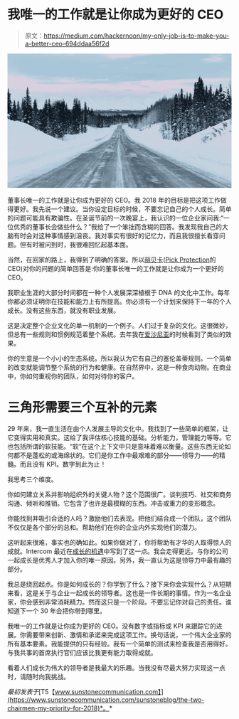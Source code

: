 # 我唯一的工作就是让你成为更好的 CEO

> 原文：<https://medium.com/hackernoon/my-only-job-is-to-make-you-a-better-ceo-694ddaa56f2d>

![](img/c644931c08afabc1b449ebd57c5bcdb2.png)

董事长唯一的工作就是让你成为更好的 CEO。我 2018 年的目标是把这项工作做得更好。我先说一个建议。当你设定目标的时候，不要忘记自己的个人成长。简单的问题可能具有欺骗性。在圣诞节前的一次晚宴上，我认识的一位企业家问我:“一位优秀的董事长会做些什么？”我给了一个笨拙而含糊的回答。我发现我自己的大脑有时会对这种事情感到沮丧。我对事实有很好的记忆力，而且我很擅长看穿问题。但有时被问到时，我很难回忆起基本面。

当然，在回家的路上，我得到了明确的答案。所以[丽贝卡](https://twitter.com/rebeccapick1?lang=en)([Pick Protection](https://www.pickprotection.com/)的 CEO)对你的问题的简单回答是:你的董事长唯一的工作就是让你成为一个更好的 CEO。

我职业生涯的大部分时间都在一种个人发展深深植根于 DNA 的文化中工作。每年你都必须证明你在技能和能力上有所提高。你必须有一个计划来保持下一年的个人成长。没有这些东西，就没有职业发展。

这是决定整个企业文化的单一机制的一个例子。人们过于复杂的文化。这很微妙，但总有一些规则和惯例规范着整个系统。去年我在[爱沙尼亚](https://www.sunstonecommunication.com/sunstoneblog/estonia-land-of-digital-trust)的时候看到了类似的效果。

你的生意是一个小小的生态系统。所以我认为它有自己的塞伦盖蒂规则。一个简单的改变就能调节整个系统的行为和健康。在自然界中，这是一种食肉动物。在商业中，你如何重视你的团队，如何对待你的客户。

# 三角形需要三个互补的元素

29 年来，我一直生活在由个人发展主导的文化中。我找到了一些简单的框架，让它变得实用和真实。这给了我评估核心技能的基础。分析能力，管理能力等等。它也包括所谓的软技能。“软”在这个上下文中只是意味着难以衡量。这些东西无论如何都不是蓬松的或海绵状的。它们是你工作中最艰难的部分——领导力——的精髓。而且没有 KPI。数字到此为止！

我思考三个维度。

你如何建立关系并影响组织外的关键人物？这个范围很广。谈判技巧、社交和商务沟通、倾听和推销。它包含了也许是最模糊的东西。冲击或重力的变形概念。

你能找到并吸引合适的人吗？激励他们去表现。把他们结合成一个团队，这个团队不仅仅是各个部分的总和。帮助他们在你的企业内外实现他们的潜力。

这听起来很难，事实也的确如此。如果你做对了，你将帮助有才华的人取得惊人的成就。Intercom 最近在[成长的机遇](https://blog.intercom.com/when-company-grows-you-grow-too/?utm_source=ii-newsletter&utm_medium=email&utm_campaign=20171129-inside-intercom)中写到了这一点。我会走得更远。与你的公司一起成长是优秀人才加入你的唯一原因。另外，我一直认为这是领导力中最有趣的部分。

我总是绕回起点。你是如何成长的？你学到了什么？接下来你会实现什么？从短期来看，这是关于与企业一起成长的领导者。这也是一件长期的事情。作为一名企业家，你会感到非常消耗精力。然而这只是一个阶段。不要忘记你对自己的责任。谁知道下一个 30 年会把你带到哪里。

我唯一的工作就是让你成为更好的 CEO。没有数字或指标或 KPI 来跟踪它的进展。你需要带来创新、激情和承诺来完成这项工作。换句话说，一个伟大企业家的所有基本要素。我能提供的只有经验。我有一个简单的测试来检查我是否用得好。与我共事的首席执行官们应该比我更有能力取得成就。

看着人们成长为伟大的领导者是我最大的乐趣。当我没有尽最大努力实现这一点时，请随时向我挑战。

*最初发表于*[T5【www.sunstonecommunication.com】](https://www.sunstonecommunication.com/sunstoneblog/the-two-chairmen-my-priority-for-2018)*。*